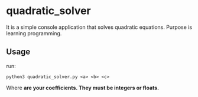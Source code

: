 # quadratic_solver

It is a simple console application that solves quadratic equations.
Purpose is learning programming.

## Usage

run:  

`python3 quadratic_solver.py <a> <b> <c>`

Where <a> <b> <c> are your coefficients. They must be integers or floats.
